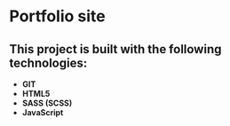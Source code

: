 # Portfolio site

## This project is built with the following technologies:

- **GIT**
- **HTML5**
- **SASS (SCSS)**
- **JavaScript**